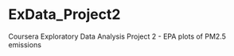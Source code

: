 ExData_Project2
===============

Coursera Exploratory Data Analysis Project 2 - EPA plots of PM2.5 emissions 
